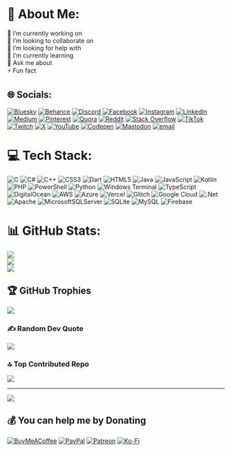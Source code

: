 # 💫 About Me:
🔭 I’m currently working on<br>👯 I’m looking to collaborate on<br>🤝 I’m looking for help with<br>🌱 I’m currently learning<br>💬 Ask me about<br>⚡ Fun fact


## 🌐 Socials:
[![Bluesky](https://img.shields.io/badge/bluesky-0285FF?style=for-the-badge&logo=bluesky&logoColor=%23FFFFFF)](https://bsky.app/profile/KTZXD) [![Behance](https://img.shields.io/badge/Behance-1769ff?logo=behance&logoColor=white)](https://behance.net/KTZXD) [![Discord](https://img.shields.io/badge/Discord-%237289DA.svg?logo=discord&logoColor=white)](https://discord.gg/KTZXD) [![Facebook](https://img.shields.io/badge/Facebook-%231877F2.svg?logo=Facebook&logoColor=white)](https://facebook.com/KTZXD) [![Instagram](https://img.shields.io/badge/Instagram-%23E4405F.svg?logo=Instagram&logoColor=white)](https://instagram.com/KTZXD) [![LinkedIn](https://img.shields.io/badge/LinkedIn-%230077B5.svg?logo=linkedin&logoColor=white)](https://linkedin.com/in/KTZXD) [![Medium](https://img.shields.io/badge/Medium-12100E?logo=medium&logoColor=white)](https://medium.com/@KTZXD) [![Pinterest](https://img.shields.io/badge/Pinterest-%23E60023.svg?logo=Pinterest&logoColor=white)](https://pinterest.com/KTZXD) [![Quora](https://img.shields.io/badge/Quora-%23B92B27.svg?logo=Quora&logoColor=white)](https://quora.com/profile/KTZXD) [![Reddit](https://img.shields.io/badge/Reddit-%23FF4500.svg?logo=Reddit&logoColor=white)](https://reddit.com/user/KTZXD) [![Stack Overflow](https://img.shields.io/badge/-Stackoverflow-FE7A16?logo=stack-overflow&logoColor=white)](https://stackoverflow.com/users/KTZXD) [![TikTok](https://img.shields.io/badge/TikTok-%23000000.svg?logo=TikTok&logoColor=white)](https://tiktok.com/@KTZXD) [![Twitch](https://img.shields.io/badge/Twitch-%239146FF.svg?logo=Twitch&logoColor=white)](https://twitch.tv/KTZXD) [![X](https://img.shields.io/badge/X-black.svg?logo=X&logoColor=white)](https://x.com/KTZXD) [![YouTube](https://img.shields.io/badge/YouTube-%23FF0000.svg?logo=YouTube&logoColor=white)](https://youtube.com/@KTZXD) [![Codepen](https://img.shields.io/badge/Codepen-000000?logo=codepen&logoColor=white)](https://codepen.io/KTZXD) [![Mastodon](https://img.shields.io/badge/-MASTODON-%232B90D9?logo=mastodon&logoColor=white)](https://mastodon.social/@KTZXD) [![email](https://img.shields.io/badge/Email-D14836?logo=gmail&logoColor=white)](mailto:kusalthamoj890@gmail.com) 

# 💻 Tech Stack:
![C](https://img.shields.io/badge/c-%2300599C.svg?style=for-the-badge&logo=c&logoColor=white) ![C#](https://img.shields.io/badge/c%23-%23239120.svg?style=for-the-badge&logo=csharp&logoColor=white) ![C++](https://img.shields.io/badge/c++-%2300599C.svg?style=for-the-badge&logo=c%2B%2B&logoColor=white) ![CSS3](https://img.shields.io/badge/css3-%231572B6.svg?style=for-the-badge&logo=css3&logoColor=white) ![Dart](https://img.shields.io/badge/dart-%230175C2.svg?style=for-the-badge&logo=dart&logoColor=white) ![HTML5](https://img.shields.io/badge/html5-%23E34F26.svg?style=for-the-badge&logo=html5&logoColor=white) ![Java](https://img.shields.io/badge/java-%23ED8B00.svg?style=for-the-badge&logo=openjdk&logoColor=white) ![JavaScript](https://img.shields.io/badge/javascript-%23323330.svg?style=for-the-badge&logo=javascript&logoColor=%23F7DF1E) ![Kotlin](https://img.shields.io/badge/kotlin-%237F52FF.svg?style=for-the-badge&logo=kotlin&logoColor=white) ![PHP](https://img.shields.io/badge/php-%23777BB4.svg?style=for-the-badge&logo=php&logoColor=white) ![PowerShell](https://img.shields.io/badge/PowerShell-%235391FE.svg?style=for-the-badge&logo=powershell&logoColor=white) ![Python](https://img.shields.io/badge/python-3670A0?style=for-the-badge&logo=python&logoColor=ffdd54) ![Windows Terminal](https://img.shields.io/badge/Windows%20Terminal-%234D4D4D.svg?style=for-the-badge&logo=windows-terminal&logoColor=white) ![TypeScript](https://img.shields.io/badge/typescript-%23007ACC.svg?style=for-the-badge&logo=typescript&logoColor=white) ![DigitalOcean](https://img.shields.io/badge/DigitalOcean-%230167ff.svg?style=for-the-badge&logo=digitalOcean&logoColor=white) ![AWS](https://img.shields.io/badge/AWS-%23FF9900.svg?style=for-the-badge&logo=amazon-aws&logoColor=white) ![Azure](https://img.shields.io/badge/azure-%230072C6.svg?style=for-the-badge&logo=microsoftazure&logoColor=white) ![Vercel](https://img.shields.io/badge/vercel-%23000000.svg?style=for-the-badge&logo=vercel&logoColor=white) ![Glitch](https://img.shields.io/badge/glitch-%233333FF.svg?style=for-the-badge&logo=glitch&logoColor=white) ![Google Cloud](https://img.shields.io/badge/GoogleCloud-%234285F4.svg?style=for-the-badge&logo=google-cloud&logoColor=white) ![.Net](https://img.shields.io/badge/.NET-5C2D91?style=for-the-badge&logo=.net&logoColor=white) ![Apache](https://img.shields.io/badge/apache-%23D42029.svg?style=for-the-badge&logo=apache&logoColor=white) ![MicrosoftSQLServer](https://img.shields.io/badge/Microsoft%20SQL%20Server-CC2927?style=for-the-badge&logo=microsoft%20sql%20server&logoColor=white) ![SQLite](https://img.shields.io/badge/sqlite-%2307405e.svg?style=for-the-badge&logo=sqlite&logoColor=white) ![MySQL](https://img.shields.io/badge/mysql-4479A1.svg?style=for-the-badge&logo=mysql&logoColor=white) ![Firebase](https://img.shields.io/badge/firebase-a08021?style=for-the-badge&logo=firebase&logoColor=ffcd34)
# 📊 GitHub Stats:
![](https://github-readme-stats.vercel.app/api?username=NewKTZ&theme=dark&hide_border=false&include_all_commits=false&count_private=true)<br/>
![](https://nirzak-streak-stats.vercel.app/?user=NewKTZ&theme=dark&hide_border=false)<br/>
![](https://github-readme-stats.vercel.app/api/top-langs/?username=NewKTZ&theme=dark&hide_border=false&include_all_commits=false&count_private=true&layout=compact)

## 🏆 GitHub Trophies
![](https://github-profile-trophy.vercel.app/?username=NewKTZ&theme=radical&no-frame=false&no-bg=true&margin-w=4)

### ✍️ Random Dev Quote
![](https://quotes-github-readme.vercel.app/api?type=horizontal&theme=radical)

### 🔝 Top Contributed Repo
![](https://github-contributor-stats.vercel.app/api?username=NewKTZ&limit=5&theme=dark&combine_all_yearly_contributions=true)

---
[![](https://visitcount.itsvg.in/api?id=NewKTZ&icon=0&color=0)](https://visitcount.itsvg.in)

  ## 💰 You can help me by Donating
  [![BuyMeACoffee](https://img.shields.io/badge/Buy%20Me%20a%20Coffee-ffdd00?style=for-the-badge&logo=buy-me-a-coffee&logoColor=black)](https://buymeacoffee.com/KTZXD) [![PayPal](https://img.shields.io/badge/PayPal-00457C?style=for-the-badge&logo=paypal&logoColor=white)](https://paypal.me/KTZXD) [![Patreon](https://img.shields.io/badge/Patreon-F96854?style=for-the-badge&logo=patreon&logoColor=white)](https://patreon.com/KTZXD) [![Ko-Fi](https://img.shields.io/badge/Ko--fi-F16061?style=for-the-badge&logo=ko-fi&logoColor=white)](https://ko-fi.com/KTZXD) 

  
<!-- Proudly created with GPRM ( https://gprm.itsvg.in ) -->
